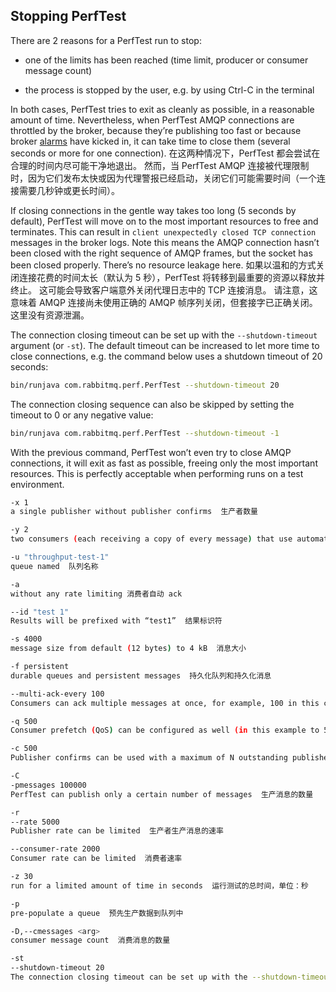 ## Stopping PerfTest

There are 2 reasons for a PerfTest run to stop:

- one of the limits has been reached (time limit, producer or consumer message count)

- the process is stopped by the user, e.g. by using Ctrl-C in the terminal

In both cases, PerfTest tries to exit as cleanly as possible, in a reasonable amount of time. Nevertheless, when PerfTest AMQP connections are throttled by the broker, because they’re publishing too fast or because broker [alarms](https://www.rabbitmq.com/alarms.html) have kicked in, it can take time to close them (several seconds or more for one connection).  在这两种情况下，PerfTest 都会尝试在合理的时间内尽可能干净地退出。 然而，当 PerfTest AMQP 连接被代理限制时，因为它们发布太快或因为代理警报已经启动，关闭它们可能需要时间（一个连接需要几秒钟或更长时间）。

If closing connections in the gentle way takes too long (5 seconds by default), PerfTest will move on to the most important resources to free and terminates. This can result in `client unexpectedly closed TCP connection` messages in the broker logs. Note this means the AMQP connection hasn’t been closed with the right sequence of AMQP frames, but the socket has been closed properly. There’s no resource leakage here.  如果以温和的方式关闭连接花费的时间太长（默认为 5 秒），PerfTest 将转移到最重要的资源以释放并终止。 这可能会导致客户端意外关闭代理日志中的 TCP 连接消息。 请注意，这意味着 AMQP 连接尚未使用正确的 AMQP 帧序列关闭，但套接字已正确关闭。 这里没有资源泄漏。

The connection closing timeout can be set up with the `--shutdown-timeout` argument (or `-st`). The default timeout can be increased to let more time to close connections, e.g. the command below uses a shutdown timeout of 20 seconds:

```bash
bin/runjava com.rabbitmq.perf.PerfTest --shutdown-timeout 20
```

The connection closing sequence can also be skipped by setting the timeout to 0 or any negative value:

```bash
bin/runjava com.rabbitmq.perf.PerfTest --shutdown-timeout -1
```

With the previous command, PerfTest won’t even try to close AMQP connections, it will exit as fast as possible, freeing only the most important resources. This is perfectly acceptable when performing runs on a test environment.


```bash
-x 1
a single publisher without publisher confirms  生产者数量

-y 2
two consumers (each receiving a copy of every message) that use automatic acknowledgement mode  消费者数量

-u "throughput-test-1"
queue named  队列名称

-a
without any rate limiting 消费者自动 ack

--id "test 1"
Results will be prefixed with “test1”  结果标识符

-s 4000
message size from default (12 bytes) to 4 kB  消息大小

-f persistent
durable queues and persistent messages  持久化队列和持久化消息

--multi-ack-every 100
Consumers can ack multiple messages at once, for example, 100 in this configuration  消费者手动确认时，一次确认的消息数量

-q 500
Consumer prefetch (QoS) can be configured as well (in this example to 500)  Consumer prefetch 数量

-c 500
Publisher confirms can be used with a maximum of N outstanding publishes  发布者确认最多可用于 N 个未完成的发布

-C
-pmessages 100000
PerfTest can publish only a certain number of messages  生产消息的数量

-r
--rate 5000
Publisher rate can be limited  生产者生产消息的速率

--consumer-rate 2000
Consumer rate can be limited  消费者速率

-z 30
run for a limited amount of time in seconds  运行测试的总时间，单位：秒

-p
pre-populate a queue  预先生产数据到队列中

-D,--cmessages <arg>
consumer message count  消费消息的数量

-st
--shutdown-timeout 20
The connection closing timeout can be set up with the --shutdown-timeout argument (or -st)  连接关闭的超时时间 

```


